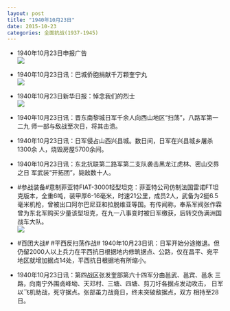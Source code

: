 ```yaml
---
layout: post
title: "1940年10月23日"
date: 2015-10-23
categories: 全面抗战(1937-1945)
---
```


<meta name="referrer" content="no-referrer" />

- 1940年10月23日申报广告 <br/><img src="https://ww2.sinaimg.cn/large/aca367d8jw1exbf0vjuy2j205u0hcgmr.jpg" />

- 1940年10月23日讯：巴城侨胞捐献千万颗奎宁丸 <br/><img src="https://ww4.sinaimg.cn/large/aca367d8jw1exbdadx0w4j20lq0blq57.jpg" />

- 1940年10月23日新华日报：悼念我们的烈士 <br/><img src="https://ww4.sinaimg.cn/large/aca367d8jw1exbbkcofojj21240i2jyp.jpg" />

- 1940年10月23日讯：晋东南黎城日军千余人向西山地区“扫荡”，八路军第一二九 师一部与敌战至次日，将其击溃。 

- 1940年10月23日讯：日军侵占山西兴县城。数日间，日军在兴县城乡屠杀1300余 人，烧毁房屋5700余间。 

- 1940年10月23日讯：东北抗联第二路军第二支队袭击黑龙江虎林、密山交界之日 军武装“开拓团”，毙敌数十人。 

- #参战装备#意制菲亚特FIAT-3000轻型坦克：菲亚特公司仿制法国雷诺FT坦克版本，全重6吨，装甲厚6-16毫米，时速21公里，成员2人，武备为2挺6.5毫米机枪，曾被出口阿尔巴尼亚和拉脱维亚等国。有传闻称，奉系军阀张作霖曾为东北军购买少量该型坦克，在九一八事变时被日军缴获，后转交伪满洲国战车大队。 <br/><img src="https://ww2.sinaimg.cn/large/aca367d8jw1exau7bkyeij20b40eotam.jpg" />

- #百团大战# #平西反扫荡作战# 1940年10月23日讯：日军开始分途撤退。但仍留2000人以上兵力在平西抗日根据地内修筑据点、公路，仅在昌平、宛平地区就增加据点14处，平西抗日根据地有所缩小。 

- 1940年10月23日讯：第四战区张发奎部第六十四军分由邕武、邕宾、邕永 三路，向南宁外围卨峰坳、天邓村、三塘、四塘、剪刀圩各据点发动攻击， 日军以飞机助战，死守据点。张部虽力战竟日，终未突破敌据点，双方 相持至28日。 

